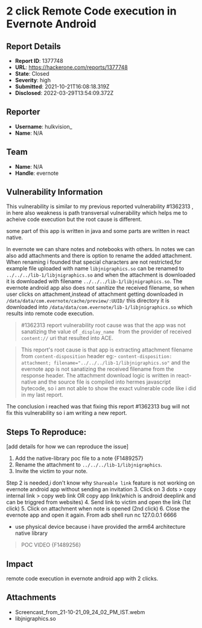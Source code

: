 # 2 click Remote Code execution in Evernote Android

## Report Details
- **Report ID**: 1377748
- **URL**: https://hackerone.com/reports/1377748
- **State**: Closed
- **Severity**: high
- **Submitted**: 2021-10-21T16:08:18.319Z
- **Disclosed**: 2022-03-29T13:54:09.372Z

## Reporter
- **Username**: hulkvision_
- **Name**: N/A

## Team
- **Name**: N/A
- **Handle**: evernote

## Vulnerability Information
This vulnerability is similar to my previous reported vulnerability #1362313 , in here also weakness is path transversal  vulnerability which helps me to acheive code execution but the root cause is different.

some part of this app is written in java and some parts are written in react native. 

In evernote we can share notes and notebooks with others. In  notes we can also add attachments and there is option to rename the added attachment. When renaming i founded that special characters are not restricted,for example file uploaded with name `libjnigraphics.so`  can be renamed to `../../../lib-1/libjnigraphics.so` and when the attachment is downloaded it is downloaded with filename `../../../lib-1/libjnigraphics.so`.
The evernote android app also does not sanitize the received filename, so when user clicks on attachment,instead of attachment getting downloaded in `/data/data/com.evernote/cache/preview/:UUID/` this directory it is downloaded into   `/data/data/com.evernote/lib-1/libjnigraphics.so` which results into remote code execution.

> #1362313 report vulnerability root cause was that the app was not sanatizing the value of `_display_name ` from the provider of received `content://` uri that  resulted into ACE.

> This report's  root cause is that app is extracting attachment filename from `content-disposition` header  eg:- `content-disposition: attachment; filename="../../../lib-1/libjnigraphics.so"`  and the evernote app is  not sanatizing the received filename from the response header. 
The attachment download logic is written in react-native and the source file is compiled into hermes javascript bytecode, so i am not able to show the exact vulnerable code like i did in my last report.

The conclusion i reached was that fixing this report #1362313 bug will not fix this vulnerability so i am writing a new report.




## Steps To Reproduce:
[add details for how we can reproduce the issue]

  1. Add the native-library poc file to a note {F1489257}
  2. Rename the attachment to `../../../lib-1/libjnigraphics`.
  2. Invite the victim to your note.

  Step 2 is needed,i don't know why `Shareable link` feature is not working on evernote android app without sending an invitation
 3. Click on 3 dots > copy internal link > copy web link OR copy app link(which is android deeplink and can be triggred from websites)
 4. Send link to victim and open the link (1st click)
 5. Click on attachment when note is opened (2nd click)
 6. Close the evernote app and open it again.
From adb shell run nc 127.0.0.1 6666
* use physical device because i have provided the arm64 architecture native library

>POC VIDEO
{F1489256}

## Impact

remote code execution in evernote android app with 2 clicks.

## Attachments
- Screencast_from_21-10-21_09_24_02_PM_IST.webm
- libjnigraphics.so
